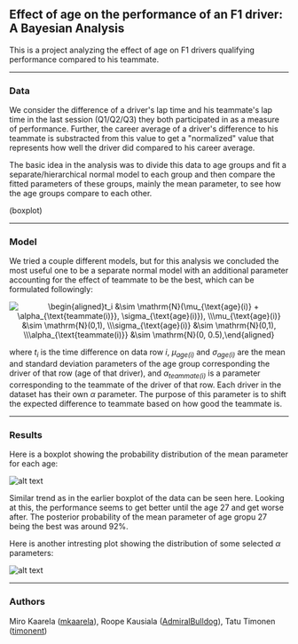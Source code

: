 
## Effect of age on the performance of an F1 driver: A Bayesian Analysis

  

This is a project analyzing the effect of age on F1 drivers qualifying performance compared to his teammate.

  

----

  

### Data

We consider the difference of a driver's lap time and his teammate's lap time in the last session (Q1/Q2/Q3) they both participated in as a measure of performance. Further, the career average of  a driver's difference to his teammate is substracted from this value to get a "normalized" value that represents how well the driver did compared to his career average. 

The basic idea in the analysis was to divide this data to age groups and fit a separate/hierarchical normal model to each group and then compare the fitted parameters of these groups, mainly the mean parameter, to see how the age groups compare to each other.

  

(boxplot)

  

----

  

### Model

  

We tried a couple different models, but for this analysis we concluded the most useful one to be a separate normal model with an additional parameter accounting for the effect of teammate to be the best, which can be formulated followingly:

<p align="center">
<img src="https://latex.codecogs.com/svg.image?\begin{aligned}t_i&space;&\sim&space;\mathrm{N}(\mu_{\text{age}(i)}&space;&plus;&space;\alpha_{\text{teammate(i)}},&space;\sigma_{\text{age}(i)}),&space;\\\mu_{\text{age}(i)}&space;&\sim&space;\mathrm{N}(0,1),&space;\\\sigma_{\text{age}(i)}&space;&\sim&space;\mathrm{N}(0,1),&space;\\\alpha_{\text{teammate(i)}}&space;&\sim&space;\mathrm{N}(0,&space;0.5),\end{aligned}" title="\begin{aligned}t_i &\sim \mathrm{N}(\mu_{\text{age}(i)} + \alpha_{\text{teammate(i)}}, \sigma_{\text{age}(i)}), \\\mu_{\text{age}(i)} &\sim \mathrm{N}(0,1), \\\sigma_{\text{age}(i)} &\sim \mathrm{N}(0,1), \\\alpha_{\text{teammate(i)}} &\sim \mathrm{N}(0, 0.5),\end{aligned}" />
</p>
where <i>t<sub>i</sub></i> is the time difference on data row <i>i</i>, <i>μ<sub>age(i)</sub></i> and <i>σ<sub>age(i)</sub></i> are the mean and standard deviation parameters of the age group corresponding the driver of that row (age of that driver), and <i>α<sub>teammate(i)</sub></i> is a parameter corresponding to the teammate of the driver of that row. Each driver in the dataset has their own <i>α</i> parameter. The purpose of this parameter is to shift the expected difference to teammate based on how good the teammate is. 

  

----


### Results

  Here is a boxplot showing the probability distribution of the mean parameter for each age:

![alt text](https://github.com/timonent/bda-project/blob/main/plots/age_means.png?raw=true)

Similar trend as in the earlier boxplot of the data can be seen here. Looking at this, the performance seems to get better until the age 27 and get worse after. The posterior probability of the mean parameter of age gropu 27 being the best was around 92%. 

Here is another intresting plot showing the distribution of some selected <i>α</i> parameters:

![alt text](https://github.com/timonent/bda-project/blob/main/plots/teammate_plot.png?raw=true)
  

----

  

### Authors

  

Miro Kaarela ([mkaarela](https://github.com/mkaarela)), Roope Kausiala ([AdmiralBulldog](https://github.com/AdmiralBulldog)), Tatu Timonen ([timonent](https://github.com/timonent))
